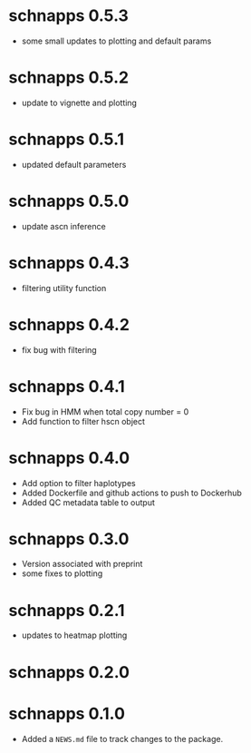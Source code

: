 # schnapps 0.5.3

* some small updates to plotting and default params

# schnapps 0.5.2

* update to vignette and plotting

# schnapps 0.5.1

* updated default parameters

# schnapps 0.5.0

* update ascn inference

# schnapps 0.4.3

* filtering utility function

# schnapps 0.4.2

* fix bug with filtering

# schnapps 0.4.1

* Fix bug in HMM when total copy number = 0
* Add function to filter hscn object

# schnapps 0.4.0

* Add option to filter haplotypes
* Added Dockerfile and github actions to push to Dockerhub
* Added QC metadata table to output

# schnapps 0.3.0

* Version associated with preprint
* some fixes to plotting

# schnapps 0.2.1

* updates to heatmap plotting

# schnapps 0.2.0

# schnapps 0.1.0

* Added a `NEWS.md` file to track changes to the package.
